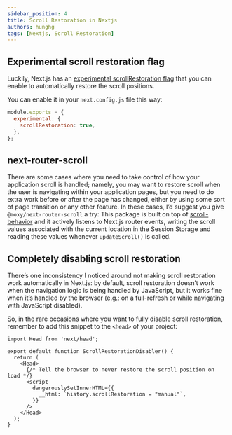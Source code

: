 ```yaml
---
sidebar_position: 4
title: Scroll Restoration in Nextjs
authors: hunghg
tags: [Nextjs, Scroll Restoration]
---
```


## Experimental scroll restoration flag

Luckily, Next.js has an [experimental scrollRestoration flag](https://github.com/vercel/next.js/commit/38bd1a024cb25923d8ea15f269a7294d073684d8) that you can enable to automatically restore the scroll positions.

<!--truncate-->

You can enable it in your `next.config.js` file this way:

```js title=next.config.js
module.exports = {
  experimental: {
    scrollRestoration: true,
  },
};
```

## next-router-scroll

There are some cases where you need to take control of how your application scroll is handled; namely, you may want to restore scroll when the user is navigating within your application pages, but you need to do extra work before or after the page has changed, either by using some sort of page transition or any other feature.
In these cases, I’d suggest you give `@moxy/next-router-scroll` a try: This package is built on top of [scroll-behavior](https://www.npmjs.com/package/scroll-behavior) and it actively listens to Next.js router events, writing the scroll values associated with the current location in the Session Storage and reading these values whenever `updateScroll()` is called.

## Completely disabling scroll restoration

There’s one inconsistency I noticed around not making scroll restoration work automatically in Next.js: by default, scroll restoration doesn’t work when the navigation logic is being handled by JavaScript, but it works fine when it’s handled by the browser (e.g.: on a full-refresh or while navigating with JavaScript disabled).

So, in the rare occasions where you want to fully disable scroll restoration, remember to add this snippet to the `<head>` of your project:

```tsx
import Head from 'next/head';

export default function ScrollRestorationDisabler() {
  return (
    <Head>
      {/* Tell the browser to never restore the scroll position on load */}
      <script
        dangerouslySetInnerHTML={{
          __html: `history.scrollRestoration = "manual"`,
        }}
      />
    </Head>
  );
}
```
